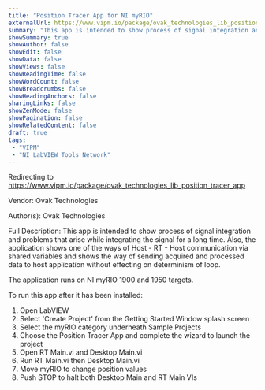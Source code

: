 ```yaml
---
title: "Position Tracer App for NI myRIO"
externalUrl: https://www.vipm.io/package/ovak_technologies_lib_position_tracer_app
summary: "This app is intended to show process of signal integration and problems that arise while integrating the signal for a long time."
showSummary: true
showAuthor: false
showEdit: false
showData: false
showViews: false
showReadingTime: false
showWordCount: false
showBreadcrumbs: false
showHeadingAnchors: false
sharingLinks: false
showZenMode: false
showPagination: false
showRelatedContent: false
draft: true
tags:
 - "VIPM"
 - "NI LabVIEW Tools Network"
---
```


Redirecting to https://www.vipm.io/package/ovak_technologies_lib_position_tracer_app

Vendor: Ovak Technologies

Author(s): Ovak Technologies
 
Full Description:
This app is intended to show process of signal integration and problems that arise while integrating the signal for a long time. Also, the application shows one of the ways of Host - RT - Host communication via shared variables and shows the way of sending acquired and processed data to host application without effecting on determinism of loop.

The application runs on NI myRIO 1900 and 1950 targets.

To run this app after it has been installed:

1. Open LabVIEW
2. Select 'Create Project' from the Getting Started Window splash screen
3. Select the myRIO category underneath Sample Projects
4.  Choose the Position Tracer App and complete the wizard to launch the project
5.  Open RT Main.vi and Desktop Main.vi
6.  Run RT Main.vi then Desktop Main.vi
7.  Move myRIO to change position values
8.  Push STOP to halt both Desktop Main and RT Main VIs